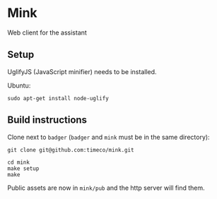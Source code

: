 Mink
====

Web client for the assistant

Setup
-----

UglifyJS (JavaScript minifier) needs to be installed.

Ubuntu:
```
sudo apt-get install node-uglify
```

Build instructions
------------------

Clone next to `badger` (`badger` and `mink` must be in the same directory):
```
git clone git@github.com:timeco/mink.git
```

```
cd mink
make setup
make
```

Public assets are now in `mink/pub` and the http server will find them.
